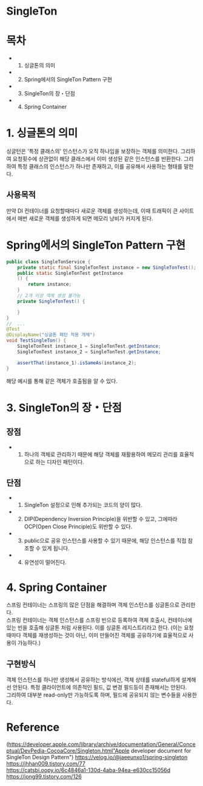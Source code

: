 # SingleTon
# 목차
- 1. 싱글톤의 의미
- 2. Spring에서의 SingleTon Pattern 구현
- 3. SingleTon의 장・단점
- 4. Spring Container

# 1. 싱글톤의 의미
싱글턴은 '특정 클래스의' 인스턴스가 오직 하나임을 보장하는 객체를 의미한다.   그리하여 요청횟수에 상관없이 해당 클래스에서 이미 생성된 같은 인스턴스를 반환한다.    그리하여 특정 클래스의 인스턴스가 하나만 존재하고, 이를 공유해서 사용하는 형태를 말한다.    

## 사용목적
만약 DI 컨테이너를 요청할때마다 새로운 객체를 생성하는데, 이때 트래픽이 큰 사이트에서 매번 새로운 객체를 생성하게 되면 메모리 낭비가 커지게 된다.


# Spring에서의 SingleTon Pattern 구현
```java
public class SingleTonService {
    private static final SingleTonTest instance = new SingleTonTest();
    public static SingleTonTest getInstance
    () {
        return instance;
    }
    // 2개 이상 객체 생성 불가능
    private SingleTonTest() {

    }
}    
//  ...
@Test
@DisplayName("싱글톤 패턴 적용 개체")
void TestSingleTon() {
    SingleTonTest instance_1 = SingleTonTest.getInstance;
    SingleTonTest instance_2 = SingleTonTest.getInstance;

    assertThat(instance_1).isSameAs(instance_2);
}
```    
해당 예시를 통해 같은 객체가 호출됨을 알 수 있다. 

# 3. SingleTon의 장・단점 
## 장점
- 1. 하나의 객체로 관리하기 때문에 해당 객체를 재활용하여 메모리 관리를 효율적으로 하는 디자인 패턴이다.

## 단점
- 1. SingleTon 설정으로 인해 추가되는 코드의 양이 많다. 
- 2. DIP(Dependency Inversion Principle)을 위반할 수 있고, 그에따라 OCP(Open Close Principle)도 위반할 수 있다. 
- 3. public으로 공유 인스턴스를 사용할 수 있기 때문에, 해당 인스턴스를 직접 참조할 수 있게 됩니다.
- 4. 유연성이 떨어진다.

# 4. Spring Container
스프링 컨테이너는 스프링의 많은 단점을 해결하며 객체 인스턴스를 싱글톤으로 관리한다.    
스프링 컨테이너는 객체 인스턴스를 스프링 빈으로 등록하여 객체 호출시, 컨테이너에 있는 빈을 호출해 싱글톤 처럼 사용된다. 이를 싱글톤 레지스트리라고 한다. (이는 요청때마다 객체를 재생성하는 것이 아닌, 이미 만들어진 객체를 공유하기에 효율적으로 사용이 가능하다.)     
## 구현방식
객체 인스턴스를 하나만 생성해서 공유하는 방식에선, 객체 상태를 stateful하게 설계해선 안된다. 특정 클라이언트에 의존적인 필드, 값 변경 필드등이 존재해서는 안된다.     
그리하여 대부분 read-only만 가능하도록 하며, 필드에 공유되지 않는 변수들을 사용한다. 

# Reference
(https://developer.apple.com/library/archive/documentation/General/Conceptual/DevPedia-CocoaCore/Singleton.html"Apple developer document for SingleTon Design Pattern")
https://velog.io/@jaeeunxo1/spring-singleton    
https://jhhan009.tistory.com/77     
https://catsbi.oopy.io/6c4846a1-130d-4aba-94ea-e630cc15056d     
https://jong99.tistory.com/126    